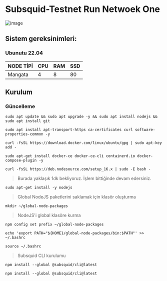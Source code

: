 # Subsquid-Testnet Run Netwoek One

![image](https://pbs.twimg.com/profile_banners/1417081246904197121/1694021343/1500x500)

## Sistem gereksinimleri:
### Ubunutu 22.04
NODE TİPİ | CPU     | RAM      | SSD     |
| ------------- | ------------- | ------------- | -------- |
| Mangata  | 4          | 8       | 80  |
  

## Kurulum

### Güncelleme

```
sudo apt update && sudo apt upgrade -y && sudo apt install nodejs && sudo apt install git
```
```
sudo apt install apt-transport-https ca-certificates curl software-properties-common -y
```
```
curl -fsSL https://download.docker.com/linux/ubuntu/gpg | sudo apt-key add -
```

```
sudo apt-get install docker-ce docker-ce-cli containerd.io docker-compose-plugin -y
```

```
curl -fsSL https://deb.nodesource.com/setup_16.x | sudo -E bash -
```

> Burada yaklaşık 1dk bekliyoruz. İşlem bittiğinde devam edersiniz.

```
sudo apt-get install -y nodejs
```

> Global NodeJS paketlerini saklamak için klasör oluşturma

```
mkdir ~/global-node-packages
```

> NodeJS'i global klasöre kurma

```
npm config set prefix ~/global-node-packages
```
```
echo 'export PATH="${HOME}/global-node-packages/bin:$PATH"' >> ~/.bashrc
```

```
source ~/.bashrc
```

> Subsquid CLI kurulumu

```
npm install --global @subsquid/cli@latest
```

```
npm install --global @subsquid/cli@latest
```
